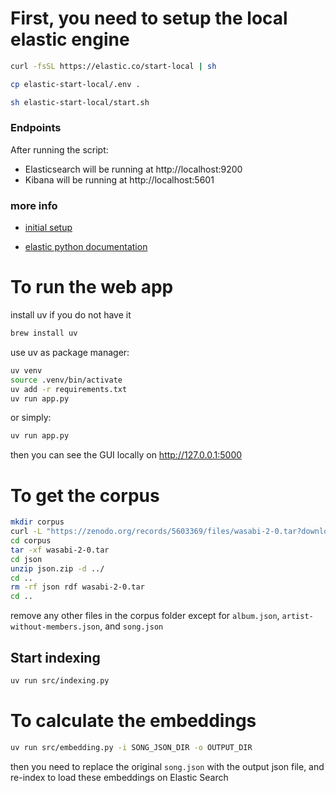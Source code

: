 # First, you need to setup the local elastic engine

```zsh
curl -fsSL https://elastic.co/start-local | sh

cp elastic-start-local/.env .

sh elastic-start-local/start.sh
```

### Endpoints

After running the script:

- Elasticsearch will be running at http://localhost:9200
- Kibana will be running at http://localhost:5601

### more info

- [initial setup](https://github.com/elastic/start-local?tab=readme-ov-file#-try-elasticsearch-and-kibana-locally)

- [elastic python documentation](https://www.elastic.co/guide/en/elasticsearch/client/python-api/current/overview.html)

# To run the web app

install uv if you do not have it

```zsh
brew install uv
```

use uv as package manager:

```zsh
uv venv
source .venv/bin/activate
uv add -r requirements.txt
uv run app.py
```

or simply:

```zsh
uv run app.py
```

then you can see the GUI locally on http://127.0.0.1:5000

# To get the corpus

```zsh
mkdir corpus
curl -L "https://zenodo.org/records/5603369/files/wasabi-2-0.tar?download=1" -o corpus/wasabi-2-0.tar
cd corpus
tar -xf wasabi-2-0.tar
cd json
unzip json.zip -d ../
cd ..
rm -rf json rdf wasabi-2-0.tar
cd ..
```
remove any other files in the corpus folder except for `album.json`, `artist-without-members.json`, and `song.json`

## Start indexing

```zsh
uv run src/indexing.py
```

# To calculate the embeddings
```zsh
uv run src/embedding.py -i SONG_JSON_DIR -o OUTPUT_DIR
```
then you need to replace the original `song.json` with the output json file, and re-index to load these embeddings on Elastic Search